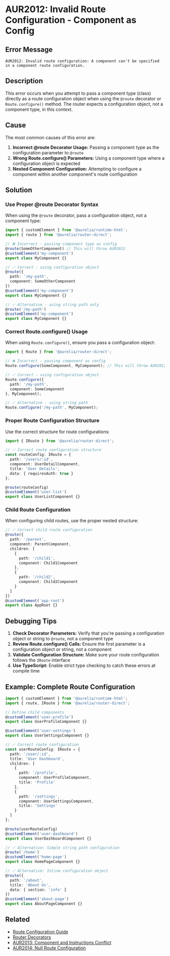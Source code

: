 # AUR2012: Invalid Route Configuration - Component as Config

## Error Message

`AUR2012: Invalid route configuration: A component can't be specified in a component route configuration.`

## Description

This error occurs when you attempt to pass a component type (class) directly as a route configuration object when using the `@route` decorator or `Route.configure()` method. The router expects a configuration object, not a component type, in this context.

## Cause

The most common causes of this error are:

1. **Incorrect @route Decorator Usage:** Passing a component type as the configuration parameter to `@route`
2. **Wrong Route.configure() Parameters:** Using a component type where a configuration object is expected
3. **Nested Component Configuration:** Attempting to configure a component within another component's route configuration

## Solution

### Use Proper @route Decorator Syntax

When using the `@route` decorator, pass a configuration object, not a component type:

```typescript
import { customElement } from '@aurelia/runtime-html';
import { route } from '@aurelia/router-direct';

// ❌ Incorrect - passing component type as config
@route(SomeOtherComponent) // This will throw AUR2012
@customElement('my-component')
export class MyComponent {}

// ✅ Correct - using configuration object
@route({
  path: '/my-path',
  component: SomeOtherComponent
})
@customElement('my-component')
export class MyComponent {}

// ✅ Alternative - using string path only
@route('/my-path')
@customElement('my-component')
export class MyComponent {}
```

### Correct Route.configure() Usage

When using `Route.configure()`, ensure you pass a configuration object:

```typescript
import { Route } from '@aurelia/router-direct';

// ❌ Incorrect - passing component as config
Route.configure(SomeComponent, MyComponent); // This will throw AUR2012

// ✅ Correct - using configuration object
Route.configure({
  path: '/my-path',
  component: SomeComponent
}, MyComponent);

// ✅ Alternative - using string path
Route.configure('/my-path', MyComponent);
```

### Proper Route Configuration Structure

Use the correct structure for route configurations:

```typescript
import { IRoute } from '@aurelia/router-direct';

// ✅ Correct route configuration structure
const routeConfig: IRoute = {
  path: '/users/:id',
  component: UserDetailComponent,
  title: 'User Details',
  data: { requiresAuth: true }
};

@route(routeConfig)
@customElement('user-list')
export class UserListComponent {}
```

### Child Route Configuration

When configuring child routes, use the proper nested structure:

```typescript
// ✅ Correct child route configuration
@route({
  path: '/parent',
  component: ParentComponent,
  children: [
    {
      path: '/child1',
      component: Child1Component
    },
    {
      path: '/child2',
      component: Child2Component
    }
  ]
})
@customElement('app-root')
export class AppRoot {}
```

## Debugging Tips

1. **Check Decorator Parameters:** Verify that you're passing a configuration object or string to `@route`, not a component type
2. **Review Route.configure() Calls:** Ensure the first parameter is a configuration object or string, not a component
3. **Validate Configuration Structure:** Make sure your route configuration follows the `IRoute` interface
4. **Use TypeScript:** Enable strict type checking to catch these errors at compile time

## Example: Complete Route Configuration

```typescript
import { customElement } from '@aurelia/runtime-html';
import { route, IRoute } from '@aurelia/router-direct';

// Define child components
@customElement('user-profile')
export class UserProfileComponent {}

@customElement('user-settings')
export class UserSettingsComponent {}

// ✅ Correct route configuration
const userRouteConfig: IRoute = {
  path: '/user/:id',
  title: 'User Dashboard',
  children: [
    {
      path: '/profile',
      component: UserProfileComponent,
      title: 'Profile'
    },
    {
      path: '/settings',
      component: UserSettingsComponent,
      title: 'Settings'
    }
  ]
};

@route(userRouteConfig)
@customElement('user-dashboard')
export class UserDashboardComponent {}

// ✅ Alternative: Simple string path configuration
@route('/home')
@customElement('home-page')
export class HomePageComponent {}

// ✅ Alternative: Inline configuration object
@route({
  path: '/about',
  title: 'About Us',
  data: { section: 'info' }
})
@customElement('about-page')
export class AboutPageComponent {}
```

## Related

- [Route Configuration Guide](../../routing/)
- [Router Decorators](../../routing/)
- [AUR2013: Component and Instructions Conflict](./aur2013.md)
- [AUR2014: Null Route Configuration](./aur2014.md)
